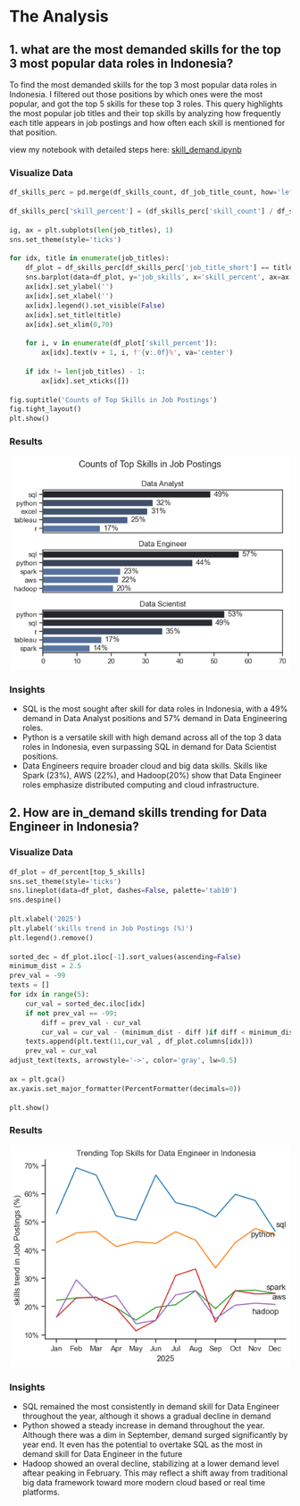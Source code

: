 # The Analysis

## 1. what are the most demanded skills for the top 3 most popular data roles in Indonesia?

To find the most demanded skills for the top 3 most popular data roles in Indonesia. I filtered out those positions by which ones were the most popular, and got the top 5 skills for these top 3 roles. This query highlights the most popular job titles and their top skills by analyzing how frequently each title appears in job postings and how often each skill is mentioned for that position.

view my notebook with detailed steps here: [skill_demand.ipynb](2_skill_demand.ipynb)

### Visualize Data
```python
df_skills_perc = pd.merge(df_skills_count, df_job_title_count, how='left', on='job_title_short' )

df_skills_perc['skill_percent'] = (df_skills_perc['skill_count'] / df_skills_perc['jobs_total']) * 100

ig, ax = plt.subplots(len(job_titles), 1)
sns.set_theme(style='ticks')

for idx, title in enumerate(job_titles):
    df_plot = df_skills_perc[df_skills_perc['job_title_short'] == title].head(5)
    sns.barplot(data=df_plot, y='job_skills', x='skill_percent', ax=ax[idx], hue='skill_count', palette='dark:b_r')
    ax[idx].set_ylabel('')
    ax[idx].set_xlabel('')
    ax[idx].legend().set_visible(False)
    ax[idx].set_title(title)
    ax[idx].set_xlim(0,70)

    for i, v in enumerate(df_plot['skill_percent']):
        ax[idx].text(v + 1, i, f'{v:.0f}%', va='center')
    
    if idx != len(job_titles) - 1:
        ax[idx].set_xticks([])

fig.suptitle('Counts of Top Skills in Job Postings')
fig.tight_layout()
plt.show()
```


### Results
![Visualization of Top Skills for Data Role in Indonesia](images\skill_demands.png)

### Insights
- SQL is the most sought after skill for data roles in Indonesia, with a 49% demand in Data Analyst positions and 57% demand in Data Engineering roles.
- Python is a versatile skill with high demand across all of the top 3 data roles in Indonesia, even surpassing SQL in demand for Data Scientist positions.
- Data Engineers require broader cloud and big data skills. Skills like Spark (23%), AWS (22%), and Hadoop(20%) show that Data Engineer roles emphasize distributed computing and cloud infrastructure.

## 2. How are in_demand skills trending for Data Engineer in Indonesia?

### Visualize Data

```python
df_plot = df_percent[top_5_skills]
sns.set_theme(style='ticks')
sns.lineplot(data=df_plot, dashes=False, palette='tab10')
sns.despine()

plt.xlabel('2025')
plt.ylabel('skills trend in Job Postings (%)')
plt.legend().remove()

sorted_dec = df_plot.iloc[-1].sort_values(ascending=False)
minimum_dist = 2.5
prev_val = -99
texts = []
for idx in range(5):
    cur_val = sorted_dec.iloc[idx] 
    if not prev_val == -99:
        diff = prev_val - cur_val
        cur_val = cur_val - (minimum_dist - diff )if diff < minimum_dist else cur_val
    texts.append(plt.text(11,cur_val , df_plot.columns[idx]))
    prev_val = cur_val 
adjust_text(texts, arrowstyle='->', color='gray', lw=0.5)

ax = plt.gca()
ax.yaxis.set_major_formatter(PercentFormatter(decimals=0))

plt.show()
```

### Results
![Trending Top Skills for Data Engineer in Indonesia](images\skill_trending_permonth.png)

### Insights
- SQL remained the most consistently in demand skill for Data Engineer throughout the year, although it shows a gradual decline in demand
- Python showed a steady increase in demand throughout the year. Although there was a dim in September, demand surged significantly by year end. It even has the potential to overtake SQL as the most in demand skill for Data Engineer in the future
- Hadoop showed an overal decline, stabilizing at a lower demand level aftear peaking in February. This may reflect a shift away from traditional big data framework toward more modern cloud based or real time platforms. 